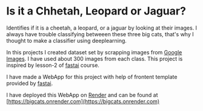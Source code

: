# Is it a Chhetah, Leopard or Jaguar?

Identifies if it is a cheetah, a leopard, or a jaguar by looking at their images. I always have trouble classifying betweeen these three big cats, that's why I thought to make a classifier using deeplearning.

In this projects I created dataset set by scrapping images from [Google Images](https://images.google.com). I have used about 300 images from each class. This project is inspired by lesson-2 of [fastai](http://course.fastai.com) course.

I have made a WebApp for this project with help of frontent template provided by [fastai](https://github.com/render-examples/fastai-v3).

I have deployed this WebApp on [Render](https://render.com) and can be found at [https://bigcats.onrender.com](https://bigcats.onrender.com)